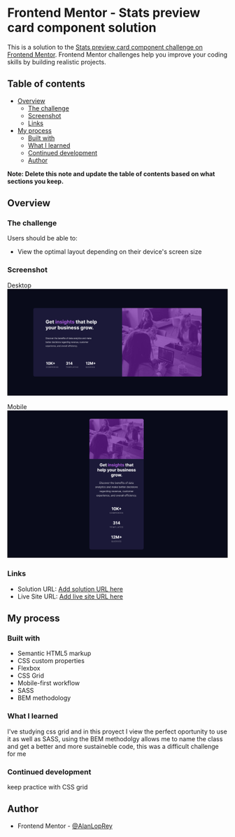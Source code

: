 # Frontend Mentor - Stats preview card component solution

This is a solution to the [Stats preview card component challenge on Frontend Mentor](https://www.frontendmentor.io/challenges/stats-preview-card-component-8JqbgoU62). Frontend Mentor challenges help you improve your coding skills by building realistic projects.

## Table of contents

- [Overview](#overview)
  - [The challenge](#the-challenge)
  - [Screenshot](#screenshot)
  - [Links](#links)
- [My process](#my-process)
  - [Built with](#built-with)
  - [What I learned](#what-i-learned)
  - [Continued development](#continued-development)
  - [Author](#author)

**Note: Delete this note and update the table of contents based on what sections you keep.**

## Overview

### The challenge

Users should be able to:

- View the optimal layout depending on their device's screen size

### Screenshot

Desktop
![](./screenshots/Frontend-Mentor-Stats-preview-card-component-desktop.png)

Mobile
![](./screenshots/Frontend-Mentor-Stats-preview-card-component.png)

### Links

- Solution URL: [Add solution URL here](https://your-solution-url.com)
- Live Site URL: [Add live site URL here](https://your-live-site-url.com)

## My process

### Built with

- Semantic HTML5 markup
- CSS custom properties
- Flexbox
- CSS Grid
- Mobile-first workflow
- SASS
- BEM methodology

### What I learned

I've studying css grid and in this proyect I view the perfect oportunity to use it as well as SASS, using the BEM methodolgy allows me to name the class and get a better and more sustaineble code, this was a difficult challenge for me

### Continued development

keep practice with CSS grid

## Author

- Frontend Mentor - [@AlanLopRey](https://www.frontendmentor.io/profile/AlanLopRey)
